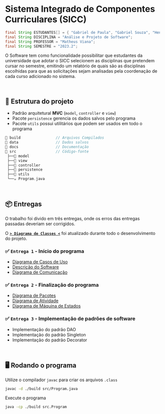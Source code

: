 # Sistema Integrado de Componentes Curriculares (SICC)

```java
final String ESTUDANTES[] = { "Gabriel de Paula", "Gabriel Souza", "Henrique Azevedo" };
final String DISCIPLINA = "Análise e Projeto de Software";
final String PROFESSOR = "Matheus Viana";
final String SEMESTRE = "2023.2";
```

O  Software  tem  como  funcionalidade  possibilitar  que  estudantes  da  universidade  que  adotar  o SICC selecionem as disciplinas que pretendem cursar no semestre, emitindo um relatório de quais são as  disciplinas  escolhidas  para  que  as  solicitações  sejam  analisadas  pela  coordenação  de  cada  curso adicionado no sistema.

&nbsp;

## 📂 Estrutura do projeto

- Padrão arquitetural **MVC** (`model`, `controller` e `view`)
- Pacote `persistence` gerencia os dados salvos pelo programa
- Pacote `utils` possui utilitários que podem ser usados em todo o programa

```c
📂 build                // Arquivos Compilados
📂 data                 // Dados salvos
📂 docs                 // Documentação
📂 src                  // Código-fonte
 ├──📁 model               
 ├──📁 view
 ├──📁 controller
 ├──📁 persistence
 ├──📁 utils
 └──☕ Program.java
```

&nbsp;

## 📦 Entregas

O trabalho foi divido em três entregas, onde os erros das entregas passadas deveriam ser corrigidos.

O  [**`> Diagrama de Classes <`**](./docs/classes-diagram.pdf) foi atualizado durante todo o desenvolvimento do projeto.

### ✅ `Entrega 1` - Início do programa

- [Diagrama de Casos de Uso](./docs/usecase-diagram.pdf)
- [Descrição do Software](./docs/software-description.pdf)
- [Diagrama de Comunicação](./docs/communication-diagram.pdf)

### ✅ `Entrega 2` - Finalização do programa

- [Diagrama de Pacotes](./docs/packages-diagram.pdf)
- [Diagrama de Atividade](./docs/activity-diagram.pdf)
- [Diagrama de Máquina de Estados](./docs/statemachine-diagram.pdf)

### ✅ `Entrega 3` - Implementação de padrões de software

- Implementação do padrão DAO
- Implementação do padrão Singleton
- Implementação do padrão Decorator

&nbsp;

## 🖥 Rodando o programa

Utilize o compilador `javac` para criar os arquivos ``.class``

```bash
javac -d ./build src/Program.java
```

Execute o programa

```bash
java -cp ./build src.Program
```

